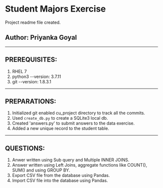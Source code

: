 # Student Majors Exercise 
Project readme file created. 

## Author: Priyanka Goyal

-------------------------------------------
## PREREQUISITES:

1. RHEL 7
2. python3 --version: 3.7.11
3. git --version: 1.8.3.1
-------------------------------------------
## PREPARATIONS:

1. Initialized git enabled cu_project directory to track all the commits.
2. Used ```create_db.py``` to create a SQLite3 local db.
3. Created 'answers.py' to submit answers to the data exercise.
4. Added a new unique record to the student table.
-------------------------------------------
## QUESTIONS:
1. Anwer written using Sub query and Multiple INNER JOINS. 
2. Answer written using Left Joins, aggregate functions like COUNT(), SUM() and using GROUP BY. 
3. Export CSV file from the database using Pandas.
4. Import CSV file into the database using Pandas.
